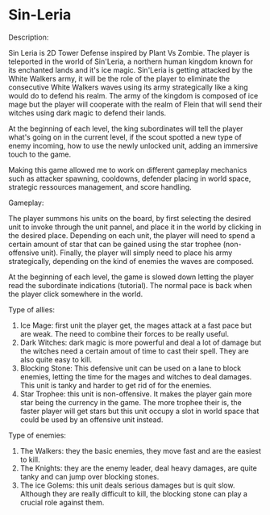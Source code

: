 # Sin-Leria

Description:

Sin Leria is 2D Tower Defense inspired by Plant Vs Zombie. The player is teleported in the world of Sin'Leria, a northern human kingdom known for its enchanted lands and it's ice magic.
Sin'Leria is getting attacked by the White Walkers army, it will be the role of the player to eliminate the consecutive White Walkers waves using its army strategically like a king would do to defend his realm.
The army of the kingdom is composed of ice mage but the player will cooperate with the realm of Flein that will send their witches using dark magic to defend their lands. 

At the beginning of each level, the king subordinates will tell the player what's going on in the current level, if the scout spotted a new type of enemy incoming, how to use the newly unlocked unit, adding an immersive touch to the game.

Making this game allowed me to work on different gameplay mechanics such as attacker spawning, cooldowns, defender placing in world space, strategic ressources management, and score handling.

Gameplay:

The player summons his units on the board, by first selecting the desired unit to invoke through the unit pannel, and place it in the world by clicking in the desired place. Depending on each unit, the player will need to spend a certain amount of star that can be gained using the star trophee (non-offensive unit). Finally, the player will simply need to place his army strategically, depending on the kind of enemies the waves are composed.

At the beginning of each level, the game is slowed down letting the player read the subordinate indications (tutorial). The normal pace is back when the player click somewhere in the world.

Type of allies:
1. Ice Mage: first unit the player get, the mages attack at a fast pace but are weak. The need to combine their forces to be really useful. 
2. Dark Witches: dark magic is more powerful and deal a lot of damage but the witches need a certain amout of time to cast their spell. They are also quite easy to kill.
3. Blocking Stone: This defensive unit can be used on a lane to block enemies, letting the time for the mages and witches to deal damages. This unit is tanky and harder to get rid of for the enemies.
4. Star Trophee: this unit is non-offensive. It makes the player gain more star being the currency in the game. The more trophee their is, the faster player will get stars but this unit occupy a slot in world space that could be used by an offensive unit instead.

Type of enemies:
1. The Walkers: they the basic enemies, they move fast and are the easiest to kill. 
2. The Knights: they are the enemy leader, deal heavy damages, are quite tanky and can jump over blocking stones.
3. The ice Golems: this unit deals serious damages but is quit slow. Although they are really difficult to kill, the blocking stone can play a crucial role against them.

